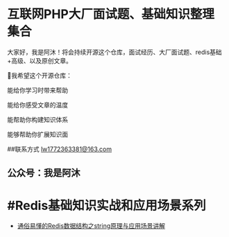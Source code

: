 互联网PHP大厂面试题、基础知识整理集合
===================
大家好，我是阿沐！将会持续开源这个仓库，面试经历、大厂面试题、redis基础+高级、以及原创文章。

💖我希望这个开源仓库：

能给你学习时带来帮助

能给你感受文章的温度

能帮助你构建知识体系

能够帮助你扩展知识面

##联系方式
lw1772363381@163.com

公众号：我是阿沐
---

#Redis基础知识实战和应用场景系列
===================
-  [通俗易懂的Redis数据结构之string原理与应用场景讲解](https://mp.weixin.qq.com/s?__biz=MzI4NjE4MTkwMg==&mid=2653712851&idx=1&sn=925d9799811a5b79e7ee0df97fbda368&chksm=f0380eb2c74f87a45b7914183cc546e97d05327ddec0f0376d5b7b41ee0e60bd286655fc1ded&token=1001077164&lang=zh_CN#rd)
